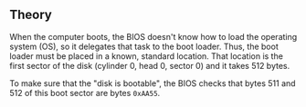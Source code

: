 Theory
------

When the computer boots, the BIOS doesn't know how to load the operating system
(OS), so it delegates that task to the boot loader. Thus, the boot loader must
be placed in a known, standard location. That location is the first sector of
the disk (cylinder 0, head 0, sector 0) and it takes 512 bytes.

To make sure that the "disk is bootable", the BIOS checks that bytes
511 and 512 of this boot sector are bytes `0xAA55`.
